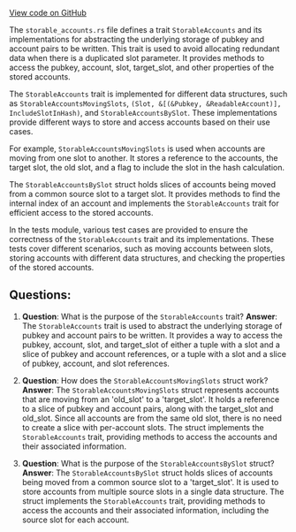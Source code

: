 
[View code on GitHub](https://github.com/solana-labs/solana/blob/master/runtime/src/storable_accounts.rs)

The `storable_accounts.rs` file defines a trait `StorableAccounts` and its implementations for abstracting the underlying storage of pubkey and account pairs to be written. This trait is used to avoid allocating redundant data when there is a duplicated slot parameter. It provides methods to access the pubkey, account, slot, target_slot, and other properties of the stored accounts.

The `StorableAccounts` trait is implemented for different data structures, such as `StorableAccountsMovingSlots`, `(Slot, &[(&Pubkey, &ReadableAccount)], IncludeSlotInHash)`, and `StorableAccountsBySlot`. These implementations provide different ways to store and access accounts based on their use cases.

For example, `StorableAccountsMovingSlots` is used when accounts are moving from one slot to another. It stores a reference to the accounts, the target slot, the old slot, and a flag to include the slot in the hash calculation.

The `StorableAccountsBySlot` struct holds slices of accounts being moved from a common source slot to a target slot. It provides methods to find the internal index of an account and implements the `StorableAccounts` trait for efficient access to the stored accounts.

In the tests module, various test cases are provided to ensure the correctness of the `StorableAccounts` trait and its implementations. These tests cover different scenarios, such as moving accounts between slots, storing accounts with different data structures, and checking the properties of the stored accounts.
## Questions: 
 1. **Question**: What is the purpose of the `StorableAccounts` trait?
   **Answer**: The `StorableAccounts` trait is used to abstract the underlying storage of pubkey and account pairs to be written. It provides a way to access the pubkey, account, slot, and target_slot of either a tuple with a slot and a slice of pubkey and account references, or a tuple with a slot and a slice of pubkey, account, and slot references.

2. **Question**: How does the `StorableAccountsMovingSlots` struct work?
   **Answer**: The `StorableAccountsMovingSlots` struct represents accounts that are moving from an 'old_slot' to a 'target_slot'. It holds a reference to a slice of pubkey and account pairs, along with the target_slot and old_slot. Since all accounts are from the same old slot, there is no need to create a slice with per-account slots. The struct implements the `StorableAccounts` trait, providing methods to access the accounts and their associated information.

3. **Question**: What is the purpose of the `StorableAccountsBySlot` struct?
   **Answer**: The `StorableAccountsBySlot` struct holds slices of accounts being moved from a common source slot to a 'target_slot'. It is used to store accounts from multiple source slots in a single data structure. The struct implements the `StorableAccounts` trait, providing methods to access the accounts and their associated information, including the source slot for each account.